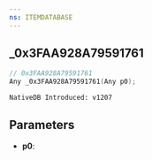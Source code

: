 ```yaml
---
ns: ITEMDATABASE
---
```

## _0x3FAA928A79591761

```c
// 0x3FAA928A79591761
Any _0x3FAA928A79591761(Any p0);
```

```
NativeDB Introduced: v1207
```

## Parameters
* **p0**:

